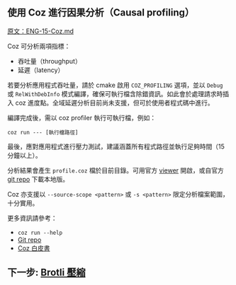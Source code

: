 ## 使用 Coz 進行因果分析（Causal profiling）

[原文：ENG-15-Coz.md](/ENG/ENG-15-Coz.md)

Coz 可分析兩項指標：

* 吞吐量（throughput）
* 延遲（latency）

若要分析應用程式吞吐量，請於 cmake 啟用 `COZ_PROFILING` 選項，並以 `Debug` 或 `RelWithDebInfo` 模式編譯，確保可執行檔含除錯資訊。如此會於處理請求時插入 coz 進度點。全域延遲分析目前尚未支援，但可於使用者程式碼中進行。

編譯完成後，需以 coz profiler 執行可執行檔，例如：

```shell
coz run --- [執行檔路徑]
```

最後，應對應用程式進行壓力測試，建議涵蓋所有程式路徑並執行足夠時間（15 分鐘以上）。

分析結果會產生 `profile.coz` 檔於目前目錄。可用官方 [viewer](https://plasma-umass.org/coz/) 開啟，或自官方 [git repo](https://github.com/plasma-umass/coz) 下載本地版。

Coz 亦支援以 `--source-scope <pattern>` 或 `-s <pattern>` 限定分析檔案範圍，十分實用。

更多資訊請參考：

* `coz run --help`
* [Git repo](https://github.com/plasma-umass/coz)
* [Coz 白皮書](https://arxiv.org/pdf/1608.03676v1.pdf)

## 下一步: [Brotli 壓縮](/JB_TW/ENG-16-Brotli.tw.md)
